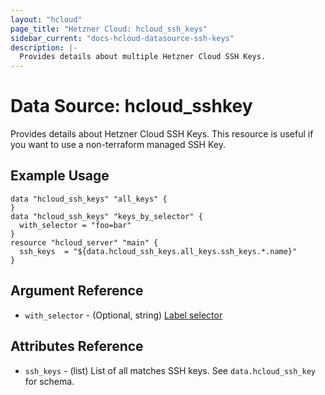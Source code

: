 ```yaml
---
layout: "hcloud"
page_title: "Hetzner Cloud: hcloud_ssh_keys"
sidebar_current: "docs-hcloud-datasource-ssh-keys"
description: |-
  Provides details about multiple Hetzner Cloud SSH Keys.
---
```


# Data Source: hcloud_sshkey

Provides details about Hetzner Cloud SSH Keys.
This resource is useful if you want to use a non-terraform managed SSH Key.

## Example Usage

```hcl
data "hcloud_ssh_keys" "all_keys" {
}
data "hcloud_ssh_keys" "keys_by_selector" {
  with_selector = "foo=bar"
}
resource "hcloud_server" "main" {
  ssh_keys  = "${data.hcloud_ssh_keys.all_keys.ssh_keys.*.name}"
}
```

## Argument Reference

- `with_selector` - (Optional, string) [Label selector](https://docs.hetzner.cloud/#overview-label-selector)

## Attributes Reference

- `ssh_keys` - (list) List of all matches SSH keys. See `data.hcloud_ssh_key` for schema.

